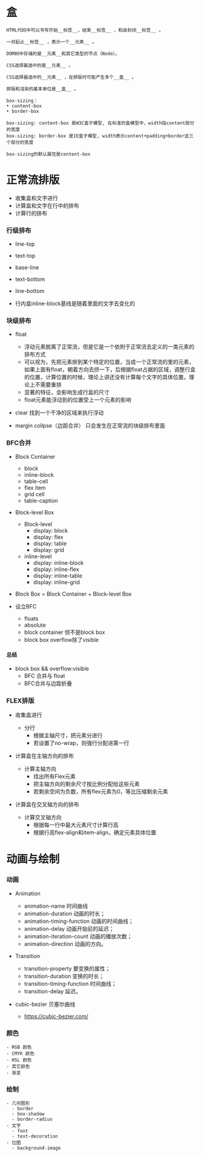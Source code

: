 # 盒
```
HTML代码中可以书写开始__标签__，结束__标签__ ，和自封闭__标签__ 。

一对起止__标签__ ，表示一个__元素__ 。

DOM树中存储的是__元素__和其它类型的节点（Node）。

CSS选择器选中的是__元素__ 。

CSS选择器选中的__元素__ ，在排版时可能产生多个__盒__ 。

排版和渲染的基本单位是__盒__ 。
```
```
box-sizing： 
• content-box
• border-box

box-sizing: content-box 是W3C盒子模型, 在标准的盒模型中，width指content部分的宽度
box-sizing: border-box 是IE盒子模型, width表示content+padding+border这三个部分的宽度

box-sizing的默认属性是content-box
```



# 正常流排版
- 收集盒和文字进行
- 计算盒和文字在行中的排布
- 计算行的排布

### 行级排布
- line-top
- text-top
- base-line
- text-bottom
- line-bottom

- 行内盒inline-block基线是随着里面的文字去变化的

### 块级排布

- float
  - 浮动元素脱离了正常流，但是它是一个依附于正常流去定义的一类元素的排布方式
  - 可以视为，先把元素排到某个特定的位置，当成一个正常流的里的元素，如果上面有float，朝着方向去挤一下，后根据float占据的区域，调整行盒的位置，计算位置的时候，理论上讲还没有计算每个文字的具体位置，理论上不需要重排
  - 显著的特征，会影响生成行盒的尺寸
  - float元素能浮动到的位置受上一个元素的影响

- clear 找到一个干净的区域来执行浮动
- margin collpse（边距合并） 只会发生在正常流的块级排布里面

### BFC合并
  - Block Container
    - block
    - inline-block
    - table-cell
    - flex item
    - grid cell
    - table-caption

  - Block-level Box
    - Block-level
      - display: block
      - display: flex
      - display: table
      - display: grid
    - inline-level
      - display: inline-block
      - display: inline-flex
      - display: inline-table
      - display: inline-grid

  - Block Box = Block Container + Block-level Box

  - 设立BFC
    - floats
    - absolute
    - block container 但不是block box
    - block box overflow除了visible
  
  #### 总结
  - block box && overflow:visible
    - BFC 合并与 float
    - BFC合并与边距折叠

### FLEX排版
  - 收集盒进行
    - 分行
      - 根据主轴尺寸，把元素分进行
      - 若设置了no-wrap，则强行分配进第一行


  - 计算盒在主轴方向的排布
    - 计算主轴方向
      - 找出所有Flex元素
      - 把主轴方向的剩余尺寸按比例分配给这些元素
      - 若剩余空间为负数，所有flex元素为0，等比压缩剩余元素


  - 计算盒在交叉轴方向的排布
    - 计算交叉轴方向
      - 根据每一行中最大元素尺寸计算行高
      - 根据行高flex-align和item-align，确定元素具体位置

# 动画与绘制
  ### 动画
  - Animation
    - animation-name 时间曲线
    - animation-duration 动画的时长；
    - animation-timing-function 动画的时间曲线；
    - animation-delay 动画开始前的延迟；
    - animation-iteration-count 动画的播放次数；
    - animation-direction 动画的方向。

  - Transition
    - transition-property 要变换的属性；
    - transition-duration 变换的时长；
    - transition-timing-function 时间曲线；
    - transition-delay 延迟。
  
  - cubic-bezier 贝塞尔曲线
    - https://cubic-bezier.com/

  ### 颜色
    - RGB 颜色
    - CMYK 颜色
    - HSL 颜色
    - 其它颜色
    - 渐变

  ### 绘制
    - 几何图形
      - border
      - box-shadow
      - border-radius
    - 文字
      - font
      - text-decoration
    - 位图
      - background-image

